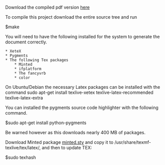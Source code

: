 Download the compiled pdf version [here](https://github.com/Debdut/mathython/blob/master/downloads/Mathython.pdf?raw=true)

To compile this project download the entire source tree and run

$make

You will need to have the following installed for the system to generate the document correctly.

	* XeteX
	* Pygments
	* The following Tex packages
		* Minted
		* ifplatform
		* The fancyvrb
		* color

On Ubuntu/Debian the necessary Latex packages can be installed with the command
sudo apt-get install texlive-xetex texlive-latex-recommended texlive-latex-extra

You can installed the pygments source code highlighter with the following command.

$sudo apt-get install python-pygments

Be warned however as this downloads nearly 400 MB of packages.

Download Minted package [minted.sty](https://code.google.com/p/minted/downloads/list) and copy it to /usr/share/texmf-texlive/tex/latex/, and then to update TEX:

$sudo texhash